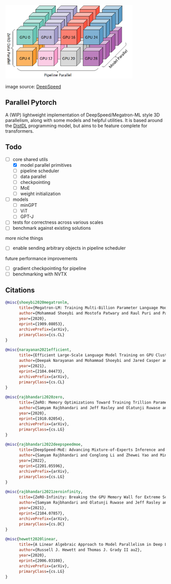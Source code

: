 <img src="./3d.png" width="400px"></img>

image source:
<a href="https://www.microsoft.com/en-us/research/blog/deepspeed-extreme-scale-model-training-for-everyone/">DeepSpeed</a>

## Parallel Pytorch

A (WIP) lightweight implementation of DeepSpeed/Megatron-ML style 3D parallelism,
along with some models and helpful utilities.
It is based around the [DistDL](https://github.com/distdl/distdl) programming model,
but aims to be feature complete for transformers.

## Todo

- [ ] core shared utils
    - [X] model parallel primitives
    - [ ] pipeline scheduler
    - [ ] data parallel
    - [ ] checkpointing
    - [ ] MoE
    - [ ] weight initialization
- [ ] models
    - [ ] minGPT
    - [ ] ViT
    - [ ] GPT-J
- [ ] tests for correctness across various scales
- [ ] benchmark against existing solutions

more niche things
- [ ] enable sending arbitrary objects in pipeline scheduler

future performance improvements
- [ ] gradient checkpointing for pipeline
- [ ] benchmarking with NVTX

## Citations

```bibtex
@misc{shoeybi2020megatronlm,
      title={Megatron-LM: Training Multi-Billion Parameter Language Models Using Model Parallelism}, 
      author={Mohammad Shoeybi and Mostofa Patwary and Raul Puri and Patrick LeGresley and Jared Casper and Bryan Catanzaro},
      year={2020},
      eprint={1909.08053},
      archivePrefix={arXiv},
      primaryClass={cs.CL}
}
```

```bibtex
@misc{narayanan2021efficient,
      title={Efficient Large-Scale Language Model Training on GPU Clusters Using Megatron-LM}, 
      author={Deepak Narayanan and Mohammad Shoeybi and Jared Casper and Patrick LeGresley and Mostofa Patwary and Vijay Anand Korthikanti and Dmitri Vainbrand and Prethvi Kashinkunti and Julie Bernauer and Bryan Catanzaro and Amar Phanishayee and Matei Zaharia},
      year={2021},
      eprint={2104.04473},
      archivePrefix={arXiv},
      primaryClass={cs.CL}
}
```

```bibtex
@misc{rajbhandari2020zero,
      title={ZeRO: Memory Optimizations Toward Training Trillion Parameter Models}, 
      author={Samyam Rajbhandari and Jeff Rasley and Olatunji Ruwase and Yuxiong He},
      year={2020},
      eprint={1910.02054},
      archivePrefix={arXiv},
      primaryClass={cs.LG}
}
```

```bibtex
@misc{rajbhandari2022deepspeedmoe,
      title={DeepSpeed-MoE: Advancing Mixture-of-Experts Inference and Training to Power Next-Generation AI Scale}, 
      author={Samyam Rajbhandari and Conglong Li and Zhewei Yao and Minjia Zhang and Reza Yazdani Aminabadi and Ammar Ahmad Awan and Jeff Rasley and Yuxiong He},
      year={2022},
      eprint={2201.05596},
      archivePrefix={arXiv},
      primaryClass={cs.LG}
}
```

```bibtex
@misc{rajbhandari2021zeroinfinity,
      title={ZeRO-Infinity: Breaking the GPU Memory Wall for Extreme Scale Deep Learning}, 
      author={Samyam Rajbhandari and Olatunji Ruwase and Jeff Rasley and Shaden Smith and Yuxiong He},
      year={2021},
      eprint={2104.07857},
      archivePrefix={arXiv},
      primaryClass={cs.DC}
}
```

```bibtex
@misc{hewett2020linear,
      title={A Linear Algebraic Approach to Model Parallelism in Deep Learning}, 
      author={Russell J. Hewett and Thomas J. Grady II au2},
      year={2020},
      eprint={2006.03108},
      archivePrefix={arXiv},
      primaryClass={cs.LG}
}
```
